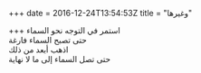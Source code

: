 +++
date = 2016-12-24T13:54:53Z
title = "وغيرها"

+++ 
استمر في التوجه نحو السماء   
حتى تصبح السماء فارغة   
اذهب أبعد من ذلك   
حتى تصل السماء إلى ما لا نهاية